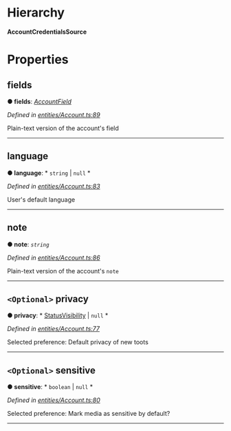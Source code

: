 

# Hierarchy

**AccountCredentialsSource**

# Properties

<a id="fields"></a>

##  fields

**● fields**: *[AccountField](_entities_account_.accountfield.md)*

*Defined in [entities/Account.ts:89](https://github.com/aendrew/core/blob/9182182/src/entities/Account.ts#L89)*

Plain-text version of the account's field

___
<a id="language"></a>

##  language

**● language**: * `string` &#124; `null`
*

*Defined in [entities/Account.ts:83](https://github.com/aendrew/core/blob/9182182/src/entities/Account.ts#L83)*

User's default language

___
<a id="note"></a>

##  note

**● note**: *`string`*

*Defined in [entities/Account.ts:86](https://github.com/aendrew/core/blob/9182182/src/entities/Account.ts#L86)*

Plain-text version of the account's `note`

___
<a id="privacy"></a>

## `<Optional>` privacy

**● privacy**: * [StatusVisibility](../modules/_entities_status_.md#statusvisibility) &#124; `null`
*

*Defined in [entities/Account.ts:77](https://github.com/aendrew/core/blob/9182182/src/entities/Account.ts#L77)*

Selected preference: Default privacy of new toots

___
<a id="sensitive"></a>

## `<Optional>` sensitive

**● sensitive**: * `boolean` &#124; `null`
*

*Defined in [entities/Account.ts:80](https://github.com/aendrew/core/blob/9182182/src/entities/Account.ts#L80)*

Selected preference: Mark media as sensitive by default?

___

